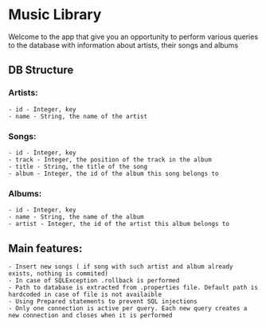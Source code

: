 # Music Library

Welcome to the app that give you an opportunity to perform various queries to the database with information about artists, their songs and albums

## DB Structure

### Artists:
	- id - Integer, key
	- name - String, the name of the artist

### Songs:
	- id - Integer, key
	- track - Integer, the position of the track in the album
	- title - String, the title of the song
	- album - Integer, the id of the album this song belongs to

### Albums:
	- id - Integer, key
	- name - String, the name of the album
	- artist - Integer, the id of the artist this album belongs to

## Main features:
	- Insert new songs ( if song with such artist and album already exists, nothing is commited)
	- In case of SQLException .rollback is performed
	- Path to database is extracted from .properties file. Default path is hardcoded in case of file is not availaible
	- Using Prepared statements to prevent SQL injections
	- Only one connection is active per query. Each new query creates a new connection and closes when it is performed